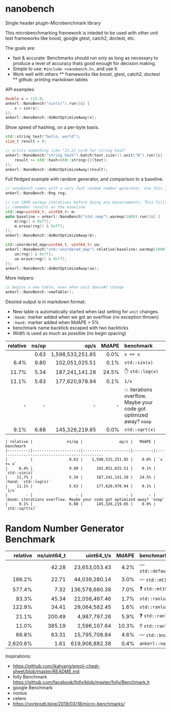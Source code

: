 # nanobench
Single header plugin-Microbenchmark library

This microbenchmarking framework is inteded to be used with other unit test frameworks like boost, google gtest, catch2, doctest, etc.

The goals are:
* fast & accurate: Benchmarks should run only as long as necessary to produce a level of accuracy thats good enough for decision making.
* Simple to use: `#include <nanobench.h>`, and use it.
* Work well with others
** frameworks like boost, gtest, catch2, doctest
** github: printing markdown tables

API examples:


```cpp
double x = 123.0;
ankerl::NanoBench("sin(x)").run([&] {
    x = sin(x);
});
ankerl::NanoBench::doNotOptimizeAway(x);
```

Show speed of hashing, on a per-byte basis.
```cpp
std::string text("hello, world");
size_t result = 0;

// prints something like "23.21 ns/B for string hash"
ankerl::NanoBench("string hash").batch(text.size()).unit("B").run([&] {
    result += std::hash<std::string>{}(text);
});
ankerl::NanoBench::doNotOptimizeAway(result);
```

Full fledged example with random generator, and comparison to a baseline.

```cpp
// nanobench comes with a very fast random number generator. Use this in the benchmark. Initializes with random_device.
ankerl::NanoBench::Rng rng;

// run 1000 warmup iterations before doing any measurements. This fills the map so it's size is stable.
// remember results as the baseline
std::map<uint64_t, uint64_t> m;
auto baseline = ankerl::NanoBench("std::map").warmup(1000).run([&] {
    m[rng() & 0xff];
    m.erase(rng() & 0xff);
});
ankerl::NanoBench::doNotOptimizeAway(m);

std::unordered_map<uint64_t, uint64_t> uo;
ankerl::NanoBench("std::unordered_map").relative(baseline).warmup(1000).run([&] {
    uo[rng() & 0xff];
    uo.erase(rng() & 0xff);
});
ankerl::NanoBench::doNotOptimizeAway(uo);
```    

More helpers:

```cpp
// begins a new table, even when unit doesn#t change
ankerl::NanoBench::newTable(); 
```

Desired output is in markdown format:

* New table is automatically started when last setting for `unit` changes.
* `:boom:` marker added when we got an overflow (no exception thrown)
* `:hand:` marker added when MdAPE > 5%
* benchmark name backtick escaped with two backticks
* Width is used as much as possible (no begin spacing)

| relative |               ns/op |                op/s |   MdAPE | benchmark
|---------:|--------------------:|--------------------:|--------:|:----------------------------------------------
|          |                0.63 |    1,598,533,251.85 |    0.0% | `x += x`
|     6.4% |                9.80 |      102,051,025.51 |    0.1% | `std::sin(x)`
|    11.7% |                5.34 |      187,241,141.28 |   24.5% | :hand: `std::log(x)`
|    11.1% |                5.63 |      177,620,978.94 |    0.1% | `1/x`
|        - |                   - |                   - |       - | :boom: iterations overflow. Maybe your code got optimized away? `noop`
|     9.1% |                6.88 |      145,326,219.85 |    0.0% | `std::sqrt(x)`


```
| relative |               ns/op |                op/s |   MdAPE | benchmark
|---------:|--------------------:|--------------------:|--------:|:----------------------------------------------
|          |                0.63 |    1,598,533,251.85 |    0.0% | `x += x`
|     6.4% |                9.80 |      102,051,025.51 |    0.1% | `std::sin(x)`
|    11.7% |                5.34 |      187,241,141.28 |   24.5% | :hand: `std::log(x)`
|    11.1% |                5.63 |      177,620,978.94 |    0.1% | `1/x`
|        - |                   - |                   - |       - | :boom: iterations overflow. Maybe your code got optimized away? `noop`
|     9.1% |                6.88 |      145,326,219.85 |    0.0% | `std::sqrt(x)`
```


# Random Number Generator Benchmark

| relative |         ns/uint64_t |          uint64_t/s |   MdAPE | benchmark
|---------:|--------------------:|--------------------:|--------:|:----------------------------------------------
|          |               42.28 |       23,653,053.43 |    4.2% | :wavy_dash: `std::default_random_engine`
|   186.2% |               22.71 |       44,039,280.14 |    3.0% | :wavy_dash: `std::mt19937`
|   577.4% |                7.32 |      136,578,690.38 |    7.0% | :question: `std::mt19937_64`
|    93.3% |               45.34 |       22,056,497.46 |    1.7% | `std::ranlux24_base`
|   122.9% |               34.41 |       29,064,582.45 |    1.6% | `std::ranlux48_base`
|    21.1% |              200.49 |        4,987,797.26 |    5.9% | :question: `std::ranlux24_base`
|    11.0% |              385.19 |        2,596,107.64 |   10.3% | :bangbang: `std::ranlux48`
|    66.8% |               63.31 |       15,795,708.84 |    4.6% | :wavy_dash: `std::knuth_b`
| 2,620.8% |                1.61 |      619,906,882.38 |    0.4% | `ankerl::nanobench::Rng`


Inspirations:
* https://github.com/ikatyang/emoji-cheat-sheet/blob/master/README.md
* folly Benchmark https://github.com/facebook/folly/blob/master/folly/Benchmark.h
* google Benchmark
* nonius
* celero
* https://vorbrodt.blog/2019/03/18/micro-benchmarks/
